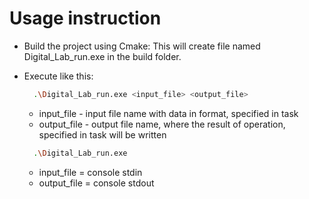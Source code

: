 # Usage instruction

- Build the project using Cmake:
This will create file named Digital_Lab_run.exe in the build folder.

- Execute like this:

  ```bash
    .\Digital_Lab_run.exe <input_file> <output_file>
  ```

  - input_file - input file name with data in format, specified in task
  - output_file - output file name, where the result of operation, specified in task will be written

  ```bash
    .\Digital_Lab_run.exe
  ```

  - input_file = console stdin
  - output_file = console stdout
